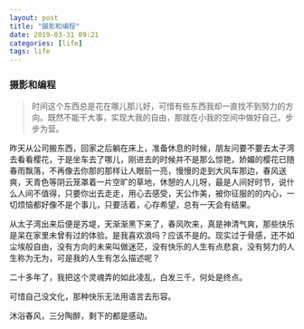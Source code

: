 ```yaml
---
layout: post
title: "摄影和编程"
date: 2019-03-31 09:21
categories: [life]
tags: life
---
```


### 摄影和编程

> 时间这个东西总是花在哪儿那儿好，可惜有些东西我却一直找不到努力的方向。既然不能干大事，实现大我的自由，那就在小我的空间中做好自己，步步为营。

昨天从公司搬东西，回家之后躺在床上，准备休息的时候，朋友问要不要去太子湾去看看樱花，于是坐车去了哪儿，刚进去的时候并不是那么惊艳，娇媚的樱花已随春雨飘落，不再像去你那的那样让人眼前一亮，慢慢的走到大风车那边，春风送爽，天青色等阴云笼罩着一片空旷的草地，休憩的人儿呀，最是人间好时节，说什么人间不值得，只要你出去走走，用心去感受，天公作美，被你征服的的内心，一切烦恼都好像不是个事儿，只要活着，心存希望，总有一天会有结果。

从太子湾出来后便是苏堤，天渐渐黑下来了，春风吹来，真是神清气爽，那些快乐是呆在家里未曾有过的体验。是我喜欢浪吗？应该不是的。现实过于骨感，还不如尘埃般自由，没有方向的未来叫做迷茫，没有快乐的人生有点悲哀，没有努力的人生称为无为，可是我的人生有怎么描述呢？

二十多年了，我把这个灵魂弄的如此凌乱，白发三千，何处是终点。

可惜自己没文化，那种快乐无法用语言去形容。

沐浴春风，三分陶醉，剩下的都是感动。